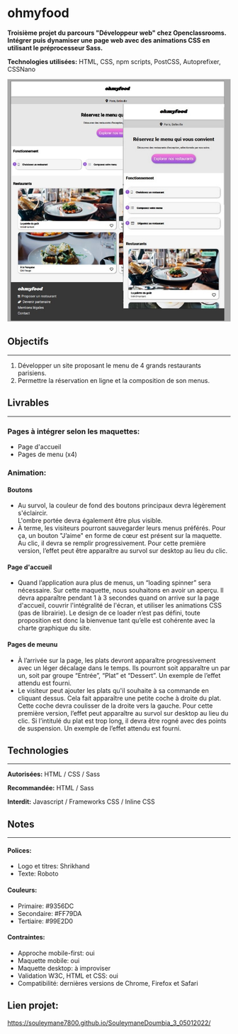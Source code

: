 # ohmyfood

**Troisième projet du parcours "Développeur web" chez Openclassrooms.**  
**Intégrer puis dynamiser une page web avec des animations CSS en utilisant le préprocesseur Sass.**


**Technologies utilisées:** HTML, CSS, npm scripts, PostCSS, Autoprefixer, CSSNano

![capture](./images/capture/accueil2.jpg)


## Objectifs
---
1. Développer un site proposant le menu de 4 grands restaurants parisiens.
2. Permettre la réservation en ligne et la composition de son menus.

## Livrables
---
### Pages à intégrer selon les maquettes:
* Page d'accueil
* Pages de menu (x4)

### Animation:

#### Boutons
* Au survol, la couleur de fond des boutons principaux devra légèrement s'éclaircir.  
L'ombre portée devra également être plus visible.
* À terme, les visiteurs pourront sauvegarder leurs menus préférés. Pour ça, un
bouton "J’aime" en forme de cœur est présent sur la maquette. Au clic, il devra se
remplir progressivement. Pour cette première version, l’effet peut être apparaître au
survol sur desktop au lieu du clic.

#### Page d'accueil
* Quand l’application aura plus de menus, un “loading spinner” sera nécessaire. Sur
cette maquette, nous souhaitons en avoir un aperçu. Il devra apparaître pendant 1 à
3 secondes quand on arrive sur la page d'accueil, couvrir l'intégralité de l'écran, et
utiliser les animations CSS (pas de librairie). Le design de ce loader n’est pas défini,
toute proposition est donc la bienvenue tant qu’elle est cohérente avec la charte
graphique du site.

#### Pages de meunu
* À l’arrivée sur la page, les plats devront apparaître progressivement avec un léger
décalage dans le temps. Ils pourront soit apparaître un par un, soit par groupe
“Entrée”, “Plat” et “Dessert”. Un exemple de l’effet attendu est fourni.
* Le visiteur peut ajouter les plats qu'il souhaite à sa commande en cliquant dessus.
Cela fait apparaître une petite coche à droite du plat. Cette coche devra coulisser de
la droite vers la gauche. Pour cette première version, l’effet peut apparaître au survol
sur desktop au lieu du clic. Si l’intitulé du plat est trop long, il devra être rogné avec
des points de suspension. Un exemple de l’effet attendu est fourni.

## Technologies
---
**Autorisées:** HTML / CSS / Sass

**Recommandée:** HTML / Sass

**Interdit:** Javascript / Frameworks CSS / Inline CSS

## Notes
--------
#### Polices:
* Logo et titres: Shrikhand
* Texte: Roboto
#### Couleurs:
* Primaire: #9356DC
* Secondaire: #FF79DA
* Tertiaire: #99E2D0
#### Contraintes:
* Approche mobile-first: oui
* Maquette mobile: oui
* Maquette desktop: à improviser
* Validation W3C, HTML et CSS: oui
* Compatibilité: dernières versions de Chrome, Firefox et Safari

## Lien projet:
https://souleymane7800.github.io/SouleymaneDoumbia_3_05012022/




